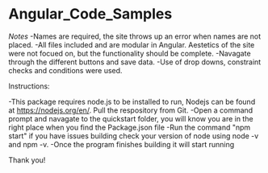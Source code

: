 # Angular_Code_Samples

*Notes*
-Names are required, the site throws up an error when names are not placed.
-All files included and are modular in Angular. Aestetics of the site were not focued on, but the functionality should be complete.
-Navagate through the different buttons and save data.
-Use of drop downs, constraint checks and conditions were used.



Instructions:

-This package requires node.js to be installed to run, Nodejs can be found at https://nodejs.org/en/. Pull the respository from Git.
-Open a command prompt and navagate to the quickstart folder, you will know you are in the right place when you find the Package.json file
-Run the command "npm start" if you have issues building check your version of node using node -v and npm -v.
-Once the program finishes building it will start running


Thank you!
